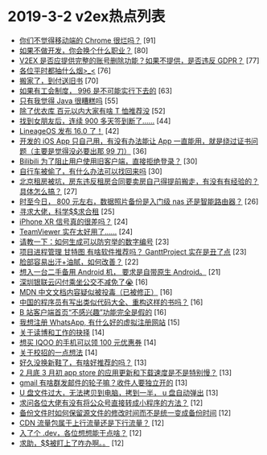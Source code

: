 # 2019-3-2 v2ex热点列表

+ [你们不觉得移动端的 Chrome 很烂吗？](https://www.v2ex.com/t/540264#reply91) [91]
+ [如果不做开发，你会换个什么职业？](https://www.v2ex.com/t/540314#reply80) [80]
+ [V2EX 是否应提供完整的账号删除功能？如果不提供，是否违反 GDPR？](https://www.v2ex.com/t/540307#reply77) [77]
+ [各位平时都抽什么烟>_<](https://www.v2ex.com/t/540318#reply76) [76]
+ [搬家了，到付送旧书](https://www.v2ex.com/t/540288#reply70) [70]
+ [如果有工会制度， 996 是不可能实行下去的](https://www.v2ex.com/t/540306#reply63) [63]
+ [只有我觉得 Java 很糟糕吗](https://www.v2ex.com/t/540300#reply55) [55]
+ [除了优衣库 百元以内大家有啥 T 恤推荐没](https://www.v2ex.com/t/540323#reply52) [52]
+ [找到女朋友后，连续 900 多天签到断了……](https://www.v2ex.com/t/540236#reply44) [44]
+ [LineageOS 发布 16.0 了！](https://www.v2ex.com/t/540310#reply42) [42]
+ [开发的 iOS App 只自己用，有没有办法能让 App 一直能用，就是绕过证书问题（主要是觉得没必要出那 99 刀）](https://www.v2ex.com/t/540295#reply36) [36]
+ [Bilibili 为了阻止用户使用旧客户端，直接拒绝登录？](https://www.v2ex.com/t/540269#reply30) [30]
+ [自行车被偷了，有什么办法可以找回来吗](https://www.v2ex.com/t/540281#reply30) [30]
+ [北京租房被坑，房东违反租房合同要卖房自己得提前搬走，有没有有经验的？具体怎么搞？](https://www.v2ex.com/t/540277#reply27) [27]
+ [时至今日， 800 元左右，数据照片备份是入门级 nas 还是智能路由器？](https://www.v2ex.com/t/540287#reply26) [26]
+ [寻求大佬，科学$$求合租](https://www.v2ex.com/t/540376#reply25) [25]
+ [iPhone XR 信号真的很差吗？](https://www.v2ex.com/t/540343#reply24) [24]
+ [TeamViewer 实在太好用了……](https://www.v2ex.com/t/540365#reply24) [24]
+ [请教一下：如何生成可以防穷举的数字编号](https://www.v2ex.com/t/540259#reply23) [23]
+ [项目进程管理 甘特图 有啥软件推荐吗？ GanttProject 实在是丑了点](https://www.v2ex.com/t/540348#reply23) [23]
+ [脸部容易出汗+油腻，如何改善？](https://www.v2ex.com/t/540316#reply22) [22]
+ [想入一台二手备用 Android 机， 要求是自带原生 Android。](https://www.v2ex.com/t/540246#reply21) [21]
+ [深圳银联云闪付乘坐公交不减免了😭](https://www.v2ex.com/t/540231#reply16) [16]
+ [MDN 中文文档内容疑似被投毒（已被修正）](https://www.v2ex.com/t/540267#reply16) [16]
+ [中国的程序员有写出类似代码大全、重构这样的书吗？](https://www.v2ex.com/t/540272#reply16) [16]
+ [B 站客户端首页“不感兴趣”功能完全是假的](https://www.v2ex.com/t/540394#reply16) [16]
+ [我想注册 WhatsApp, 有什么好的虚拟注册网站](https://www.v2ex.com/t/540233#reply15) [15]
+ [关于读博和工作的抉择](https://www.v2ex.com/t/540255#reply14) [14]
+ [想买 IQOO 的手机可以领 100 元优惠券](https://www.v2ex.com/t/540270#reply14) [14]
+ [关于校招的一点想法](https://www.v2ex.com/t/540275#reply14) [14]
+ [好久没换新鞋了，有啥好推荐的吗？](https://www.v2ex.com/t/540424#reply13) [13]
+ [2 月底 3 月初 app store 的应用更新和下载速度是不是特别慢？](https://www.v2ex.com/t/540279#reply13) [13]
+ [gmail 有啥群发邮件的轮子嘛？收件人要独立开的](https://www.v2ex.com/t/540336#reply13) [13]
+ [U 盘文件过大，无法拷贝到电脑，拷到一半， u 盘自动弹出](https://www.v2ex.com/t/540395#reply13) [13]
+ [求问各位大佬有没有将公众号直接转成小程序的方法？](https://www.v2ex.com/t/540242#reply12) [12]
+ [备份文件时如何保留源文件的修改时间而不是统一变成备份时间](https://www.v2ex.com/t/540243#reply12) [12]
+ [CDN 流量包属于上行流量还是下行流量？](https://www.v2ex.com/t/540273#reply12) [12]
+ [入了个 .dev，各位想想能干点啥？](https://www.v2ex.com/t/540322#reply12) [12]
+ [求助，$$被盯上了咋办啊。。](https://www.v2ex.com/t/540370#reply12) [12]
